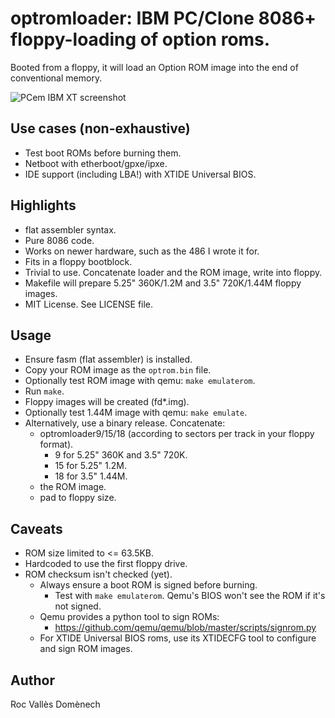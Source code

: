 # optromloader: IBM PC/Clone 8086+ floppy-loading of option roms.

Booted from a floppy, it will load an Option ROM image into the end of conventional memory.

![PCem IBM XT screenshot](https://b.rvalles.net/unsorted/pcem_ibmxt_optromboot_xtide.png)

## Use cases (non-exhaustive)
* Test boot ROMs before burning them.
* Netboot with etherboot/gpxe/ipxe.
* IDE support (including LBA!) with XTIDE Universal BIOS.

## Highlights
* flat assembler syntax.
* Pure 8086 code.
* Works on newer hardware, such as the 486 I wrote it for.
* Fits in a floppy bootblock.
* Trivial to use. Concatenate loader and the ROM image, write into floppy.
* Makefile will prepare 5.25" 360K/1.2M and 3.5" 720K/1.44M floppy images.
* MIT License. See LICENSE file.

## Usage
* Ensure fasm (flat assembler) is installed.
* Copy your ROM image as the `optrom.bin` file.
* Optionally test ROM image with qemu: `make emulaterom`.
* Run `make`.
* Floppy images will be created (fd*.img).
* Optionally test 1.44M image with qemu: `make emulate`.
* Alternatively, use a binary release. Concatenate:
  * optromloader9/15/18 (according to sectors per track in your floppy format).
    * 9 for 5.25" 360K and 3.5" 720K.
    * 15 for 5.25" 1.2M.
    * 18 for 3.5" 1.44M.
  * the ROM image.
  * pad to floppy size.

## Caveats
* ROM size limited to <= 63.5KB.
* Hardcoded to use the first floppy drive.
* ROM checksum isn't checked (yet).
  * Always ensure a boot ROM is signed before burning.
    * Test with `make emulaterom`. Qemu's BIOS won't see the ROM if it's not signed.
  * Qemu provides a python tool to sign ROMs:
    * https://github.com/qemu/qemu/blob/master/scripts/signrom.py
  * For XTIDE Universal BIOS roms, use its XTIDECFG tool to configure and sign ROM images.

## Author
Roc Vallès Domènech
